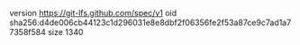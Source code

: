 version https://git-lfs.github.com/spec/v1
oid sha256:d4de006cb44123c1d296031e8e8dbf2f06356fe2f53a87ce9c7ad1a77358f584
size 1340

